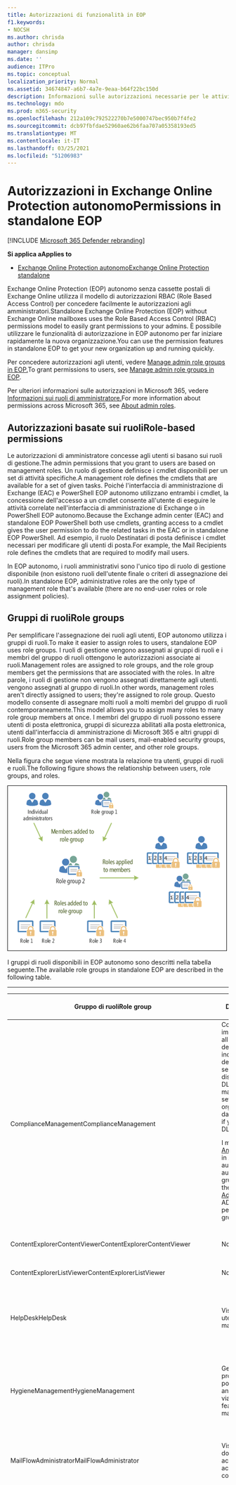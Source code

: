 ```yaml
---
title: Autorizzazioni di funzionalità in EOP
f1.keywords:
- NOCSH
ms.author: chrisda
author: chrisda
manager: dansimp
ms.date: ''
audience: ITPro
ms.topic: conceptual
localization_priority: Normal
ms.assetid: 34674847-a6b7-4a7e-9eaa-b64f22bc150d
description: Informazioni sulle autorizzazioni necessarie per le attività in Exchange Online Protection autonomo
ms.technology: mdo
ms.prod: m365-security
ms.openlocfilehash: 212a109c792522270b7e5000747bec950b7f4fe2
ms.sourcegitcommit: dcb97fbfdae52960ae62b6faa707a05358193ed5
ms.translationtype: MT
ms.contentlocale: it-IT
ms.lasthandoff: 03/25/2021
ms.locfileid: "51206983"
---
```

# <a name="permissions-in-standalone-eop"></a><span data-ttu-id="3f18e-103">Autorizzazioni in Exchange Online Protection autonomo</span><span class="sxs-lookup"><span data-stu-id="3f18e-103">Permissions in standalone EOP</span></span>

[!INCLUDE [Microsoft 365 Defender rebranding](../includes/microsoft-defender-for-office.md)]

<span data-ttu-id="3f18e-104">**Si applica a**</span><span class="sxs-lookup"><span data-stu-id="3f18e-104">**Applies to**</span></span>
-  [<span data-ttu-id="3f18e-105">Exchange Online Protection autonomo</span><span class="sxs-lookup"><span data-stu-id="3f18e-105">Exchange Online Protection standalone</span></span>](exchange-online-protection-overview.md)

<span data-ttu-id="3f18e-106">Exchange Online Protection (EOP) autonomo senza cassette postali di Exchange Online utilizza il modello di autorizzazioni RBAC (Role Based Access Control) per concedere facilmente le autorizzazioni agli amministratori.</span><span class="sxs-lookup"><span data-stu-id="3f18e-106">Standalone Exchange Online Protection (EOP) without Exchange Online mailboxes uses the Role Based Access Control (RBAC) permissions model to easily grant permissions to your admins.</span></span> <span data-ttu-id="3f18e-107">È possibile utilizzare le funzionalità di autorizzazione in EOP autonomo per far iniziare rapidamente la nuova organizzazione.</span><span class="sxs-lookup"><span data-stu-id="3f18e-107">You can use the permission features in standalone EOP to get your new organization up and running quickly.</span></span>

<span data-ttu-id="3f18e-108">Per concedere autorizzazioni agli utenti, vedere [Manage admin role groups in EOP.](manage-admin-role-group-permissions-in-eop.md)</span><span class="sxs-lookup"><span data-stu-id="3f18e-108">To grant permissions to users, see [Manage admin role groups in EOP](manage-admin-role-group-permissions-in-eop.md).</span></span>

<span data-ttu-id="3f18e-109">Per ulteriori informazioni sulle autorizzazioni in Microsoft 365, vedere [Informazioni sui ruoli di amministratore.](../../admin/add-users/about-admin-roles.md)</span><span class="sxs-lookup"><span data-stu-id="3f18e-109">For more information about permissions across Microsoft 365, see [About admin roles](../../admin/add-users/about-admin-roles.md).</span></span>

## <a name="role-based-permissions"></a><span data-ttu-id="3f18e-110">Autorizzazioni basate sui ruoli</span><span class="sxs-lookup"><span data-stu-id="3f18e-110">Role-based permissions</span></span>

<span data-ttu-id="3f18e-111">Le autorizzazioni di amministratore concesse agli utenti si basano sui ruoli di gestione.</span><span class="sxs-lookup"><span data-stu-id="3f18e-111">The admin permissions that you grant to users are based on management roles.</span></span> <span data-ttu-id="3f18e-112">Un ruolo di gestione definisce i cmdlet disponibili per un set di attività specifiche.</span><span class="sxs-lookup"><span data-stu-id="3f18e-112">A management role defines the cmdlets that are available for a set of given tasks.</span></span> <span data-ttu-id="3f18e-113">Poiché l'interfaccia di amministrazione di Exchange (EAC) e PowerShell EOP autonomo utilizzano entrambi i cmdlet, la concessione dell'accesso a un cmdlet consente all'utente di eseguire le attività correlate nell'interfaccia di amministrazione di Exchange o in PowerShell EOP autonomo.</span><span class="sxs-lookup"><span data-stu-id="3f18e-113">Because the Exchange admin center (EAC) and standalone EOP PowerShell both use cmdlets, granting access to a cmdlet gives the user permission to do the related tasks in the EAC or in standalone EOP PowerShell.</span></span> <span data-ttu-id="3f18e-114">Ad esempio, il ruolo Destinatari di posta definisce i cmdlet necessari per modificare gli utenti di posta.</span><span class="sxs-lookup"><span data-stu-id="3f18e-114">For example, the Mail Recipients role defines the cmdlets that are required to modify mail users.</span></span>

<span data-ttu-id="3f18e-115">In EOP autonomo, i ruoli amministrativi sono l'unico tipo di ruolo di gestione disponibile (non esistono ruoli dell'utente finale o criteri di assegnazione dei ruoli).</span><span class="sxs-lookup"><span data-stu-id="3f18e-115">In standalone EOP, administrative roles are the only type of management role that's available (there are no end-user roles or role assignment policies).</span></span>

## <a name="role-groups"></a><span data-ttu-id="3f18e-116">Gruppi di ruoli</span><span class="sxs-lookup"><span data-stu-id="3f18e-116">Role groups</span></span>

<span data-ttu-id="3f18e-117">Per semplificare l'assegnazione dei ruoli agli utenti, EOP autonomo utilizza i gruppi di ruoli.</span><span class="sxs-lookup"><span data-stu-id="3f18e-117">To make it easier to assign roles to users, standalone EOP uses role groups.</span></span> <span data-ttu-id="3f18e-118">I ruoli di gestione vengono assegnati ai gruppi di ruoli e i membri del gruppo di ruoli ottengono le autorizzazioni associate ai ruoli.</span><span class="sxs-lookup"><span data-stu-id="3f18e-118">Management roles are assigned to role groups, and the role group members get the permissions that are associated with the roles.</span></span> <span data-ttu-id="3f18e-119">In altre parole, i ruoli di gestione non vengono assegnati direttamente agli utenti. vengono assegnati al gruppo di ruoli.</span><span class="sxs-lookup"><span data-stu-id="3f18e-119">In other words, management roles aren't directly assigned to users; they're assigned to role group.</span></span> <span data-ttu-id="3f18e-120">Questo modello consente di assegnare molti ruoli a molti membri del gruppo di ruoli contemporaneamente.</span><span class="sxs-lookup"><span data-stu-id="3f18e-120">This model allows you to assign many roles to many role group members at once.</span></span> <span data-ttu-id="3f18e-121">I membri del gruppo di ruoli possono essere utenti di posta elettronica, gruppi di sicurezza abilitati alla posta elettronica, utenti dall'interfaccia di amministrazione di Microsoft 365 e altri gruppi di ruoli.</span><span class="sxs-lookup"><span data-stu-id="3f18e-121">Role group members can be mail users, mail-enabled security groups, users from the Microsoft 365 admin center, and other role groups.</span></span>

<span data-ttu-id="3f18e-122">Nella figura che segue viene mostrata la relazione tra utenti, gruppi di ruoli e ruoli.</span><span class="sxs-lookup"><span data-stu-id="3f18e-122">The following figure shows the relationship between users, role groups, and roles.</span></span>

![Ruolo, gruppo di ruoli e relazione dei membri](../../media/ITPro_Security_RBAC_EXO_SimplifiedRoleGroupRelationship.png)

<span data-ttu-id="3f18e-124">I gruppi di ruoli disponibili in EOP autonomo sono descritti nella tabella seguente.</span><span class="sxs-lookup"><span data-stu-id="3f18e-124">The available role groups in standalone EOP are described in the following table.</span></span>

****

|<span data-ttu-id="3f18e-125">Gruppo di ruoli</span><span class="sxs-lookup"><span data-stu-id="3f18e-125">Role group</span></span>|<span data-ttu-id="3f18e-126">Descrizione</span><span class="sxs-lookup"><span data-stu-id="3f18e-126">Description</span></span>|<span data-ttu-id="3f18e-127">Ruoli predefiniti assegnati</span><span class="sxs-lookup"><span data-stu-id="3f18e-127">Default roles assigned</span></span>|
|---|---|---|
|<span data-ttu-id="3f18e-128">ComplianceManagement</span><span class="sxs-lookup"><span data-stu-id="3f18e-128">ComplianceManagement</span></span>|<span data-ttu-id="3f18e-129">Configurare e gestire le impostazioni di conformità all'interno dell'organizzazione, inclusa la prevenzione della perdita dei dati (DLP) se la sottoscrizione dispone di funzionalità DLP.</span><span class="sxs-lookup"><span data-stu-id="3f18e-129">Configure and manage compliance settings within the organization, including data loss prevention (DLP) if your subscription has DLP capabilities.</span></span> <p> <span data-ttu-id="3f18e-130">I membri del [ruolo Amministratore conformità](/azure/active-directory/users-groups-roles/directory-assign-admin-roles#compliance-administrator) in Azure AD ottengono automaticamente le autorizzazioni di questo gruppo di ruoli.</span><span class="sxs-lookup"><span data-stu-id="3f18e-130">Members of the [Compliance Administrator](/azure/active-directory/users-groups-roles/directory-assign-admin-roles#compliance-administrator) role in Azure AD automatically get the permissions of this role group.</span></span>|<span data-ttu-id="3f18e-131">Registri di controllo</span><span class="sxs-lookup"><span data-stu-id="3f18e-131">Audit Logs</span></span> <p> <span data-ttu-id="3f18e-132">Amministrazione conformità</span><span class="sxs-lookup"><span data-stu-id="3f18e-132">Compliance Administration</span></span> <p> <span data-ttu-id="3f18e-133">Information Rights Management</span><span class="sxs-lookup"><span data-stu-id="3f18e-133">Information Rights Management</span></span> <p> <span data-ttu-id="3f18e-134">Gestione della conservazione</span><span class="sxs-lookup"><span data-stu-id="3f18e-134">Retention Management</span></span> <p> <span data-ttu-id="3f18e-135">View-Only di controllo</span><span class="sxs-lookup"><span data-stu-id="3f18e-135">View-Only Audit Logs</span></span> <p> <span data-ttu-id="3f18e-136">Configurazione solo visualizzazione</span><span class="sxs-lookup"><span data-stu-id="3f18e-136">View-Only Configuration</span></span> <p> <span data-ttu-id="3f18e-137">Destinatari solo visualizzazione</span><span class="sxs-lookup"><span data-stu-id="3f18e-137">View-Only Recipients</span></span>|
|<span data-ttu-id="3f18e-138">ContentExplorerContentViewer</span><span class="sxs-lookup"><span data-stu-id="3f18e-138">ContentExplorerContentViewer</span></span>|<span data-ttu-id="3f18e-139">Non utilizzata.</span><span class="sxs-lookup"><span data-stu-id="3f18e-139">Not used.</span></span>|<span data-ttu-id="3f18e-140">Visualizzatore contenuto classificazione dati</span><span class="sxs-lookup"><span data-stu-id="3f18e-140">Data Classification Content Viewer</span></span>|
|<span data-ttu-id="3f18e-141">ContentExplorerListViewer</span><span class="sxs-lookup"><span data-stu-id="3f18e-141">ContentExplorerListViewer</span></span>|<span data-ttu-id="3f18e-142">Non utilizzata.</span><span class="sxs-lookup"><span data-stu-id="3f18e-142">Not used.</span></span>|<span data-ttu-id="3f18e-143">Visualizzatore elenco classificazione dati</span><span class="sxs-lookup"><span data-stu-id="3f18e-143">Data Classification List Viewer</span></span>|
|<span data-ttu-id="3f18e-144">HelpDesk</span><span class="sxs-lookup"><span data-stu-id="3f18e-144">HelpDesk</span></span>|<span data-ttu-id="3f18e-145">Visualizzare e gestire gli utenti di posta.</span><span class="sxs-lookup"><span data-stu-id="3f18e-145">View and manage mail users.</span></span>|<span data-ttu-id="3f18e-146">Reimposta password</span><span class="sxs-lookup"><span data-stu-id="3f18e-146">Reset Password</span></span> <p> <span data-ttu-id="3f18e-147">Opzioni utente</span><span class="sxs-lookup"><span data-stu-id="3f18e-147">User Options</span></span> <p> <span data-ttu-id="3f18e-148">Destinatari solo visualizzazione</span><span class="sxs-lookup"><span data-stu-id="3f18e-148">View-Only Recipients</span></span>|
|<span data-ttu-id="3f18e-149">HygieneManagement</span><span class="sxs-lookup"><span data-stu-id="3f18e-149">HygieneManagement</span></span>|<span data-ttu-id="3f18e-150">Gestire le funzionalità di protezione (protezione da posta indesiderata, antimalware e così via).</span><span class="sxs-lookup"><span data-stu-id="3f18e-150">Manage protection features (anti-spam, anti-malware, etc.).</span></span>|<span data-ttu-id="3f18e-151">Igiene del trasporto</span><span class="sxs-lookup"><span data-stu-id="3f18e-151">Transport Hygiene</span></span> <p> <span data-ttu-id="3f18e-152">Configurazione solo visualizzazione</span><span class="sxs-lookup"><span data-stu-id="3f18e-152">View-Only Configuration</span></span> <p> <span data-ttu-id="3f18e-153">Destinatari solo visualizzazione</span><span class="sxs-lookup"><span data-stu-id="3f18e-153">View-Only Recipients</span></span>|
|<span data-ttu-id="3f18e-154">MailFlowAdministrator</span><span class="sxs-lookup"><span data-stu-id="3f18e-154">MailFlowAdministrator</span></span>|<span data-ttu-id="3f18e-155">Visualizzare e gestire i domini e i connettori accettati</span><span class="sxs-lookup"><span data-stu-id="3f18e-155">View and manage accepted domains and connectors</span></span>|<span data-ttu-id="3f18e-156">Domini remoti e accettati</span><span class="sxs-lookup"><span data-stu-id="3f18e-156">Remote and Accepted Domains</span></span> <p> <span data-ttu-id="3f18e-157">Destinatari solo visualizzazione</span><span class="sxs-lookup"><span data-stu-id="3f18e-157">View-Only Recipients</span></span>|
|<span data-ttu-id="3f18e-158">OrganizationManagement</span><span class="sxs-lookup"><span data-stu-id="3f18e-158">OrganizationManagement</span></span>|<span data-ttu-id="3f18e-159">Accesso dell'amministratore all'intera organizzazione e possibilità di eseguire quasi tutte le attività.</span><span class="sxs-lookup"><span data-stu-id="3f18e-159">Admin access to the entire organization and the ability to perform almost any task.</span></span> <p> <span data-ttu-id="3f18e-160">I membri del [ruolo Amministratore globale](/azure/active-directory/users-groups-roles/directory-assign-admin-roles#global-administrator--company-administrator) in Azure AD ottengono automaticamente le autorizzazioni di questo gruppo di ruoli.</span><span class="sxs-lookup"><span data-stu-id="3f18e-160">Members of the [Global Administrator](/azure/active-directory/users-groups-roles/directory-assign-admin-roles#global-administrator--company-administrator) role in Azure AD automatically get the permissions of this role group.</span></span> <p> <span data-ttu-id="3f18e-161">**Importante:** poiché il gruppo di ruoli OrganizationManagement è un ruolo potente, solo gli utenti che eseguono attività amministrative a livello di organizzazione devono essere membri di questo gruppo di ruoli.</span><span class="sxs-lookup"><span data-stu-id="3f18e-161">**Important**: Because the OrganizationManagement role group is a powerful role, only users that perform organizational-level administrative tasks should be members of this role group.</span></span>|<span data-ttu-id="3f18e-162">AntiMalware</span><span class="sxs-lookup"><span data-stu-id="3f18e-162">AntiMalware</span></span> <p> <span data-ttu-id="3f18e-163">AntiSpam</span><span class="sxs-lookup"><span data-stu-id="3f18e-163">AntiSpam</span></span> <p> <span data-ttu-id="3f18e-164">Registri di controllo</span><span class="sxs-lookup"><span data-stu-id="3f18e-164">Audit Logs</span></span> <p> <span data-ttu-id="3f18e-165">Amministratore conformità</span><span class="sxs-lookup"><span data-stu-id="3f18e-165">Compliance Administrator</span></span> <p> <span data-ttu-id="3f18e-166">Gruppi di distribuzione</span><span class="sxs-lookup"><span data-stu-id="3f18e-166">Distribution Groups</span></span> <p> <span data-ttu-id="3f18e-167">Information Rights Management</span><span class="sxs-lookup"><span data-stu-id="3f18e-167">Information Rights Management</span></span> <p> <span data-ttu-id="3f18e-168">Creazione destinatario di posta</span><span class="sxs-lookup"><span data-stu-id="3f18e-168">Mail Recipient Creation</span></span> <p> <span data-ttu-id="3f18e-169">Destinatari di posta</span><span class="sxs-lookup"><span data-stu-id="3f18e-169">Mail Recipients</span></span> <p> <span data-ttu-id="3f18e-170">Verifica dei messaggi</span><span class="sxs-lookup"><span data-stu-id="3f18e-170">Message Tracking</span></span> <p> <span data-ttu-id="3f18e-171">Migrazione</span><span class="sxs-lookup"><span data-stu-id="3f18e-171">Migration</span></span> <p> <span data-ttu-id="3f18e-172">Organizzazione Accesso client</span><span class="sxs-lookup"><span data-stu-id="3f18e-172">Organization Client Access</span></span> <p> <span data-ttu-id="3f18e-173">Configurazione organizzazione</span><span class="sxs-lookup"><span data-stu-id="3f18e-173">Organization Configuration</span></span> <p> <span data-ttu-id="3f18e-174">Impostazioni di trasporto organizzazione</span><span class="sxs-lookup"><span data-stu-id="3f18e-174">Organization Transport Settings</span></span> <p> <span data-ttu-id="3f18e-175">Quarantena</span><span class="sxs-lookup"><span data-stu-id="3f18e-175">Quarantine</span></span> <p> <span data-ttu-id="3f18e-176">Criteri del destinatario</span><span class="sxs-lookup"><span data-stu-id="3f18e-176">Recipient Policies</span></span> <p> <span data-ttu-id="3f18e-177">Domini remoti e accettati</span><span class="sxs-lookup"><span data-stu-id="3f18e-177">Remote and Accepted Domains</span></span> <p> <span data-ttu-id="3f18e-178">Reimposta password</span><span class="sxs-lookup"><span data-stu-id="3f18e-178">Reset Password</span></span> <p> <span data-ttu-id="3f18e-179">Gestione della conservazione</span><span class="sxs-lookup"><span data-stu-id="3f18e-179">Retention Management</span></span> <p> <span data-ttu-id="3f18e-180">Gestione ruoli</span><span class="sxs-lookup"><span data-stu-id="3f18e-180">Role Management</span></span> <p> <span data-ttu-id="3f18e-181">Amministratore della sicurezza</span><span class="sxs-lookup"><span data-stu-id="3f18e-181">Security Administrator</span></span> <p> <span data-ttu-id="3f18e-182">Creazione e appartenenza a gruppi di sicurezza</span><span class="sxs-lookup"><span data-stu-id="3f18e-182">Security Group Creation and Membership</span></span> <p> <span data-ttu-id="3f18e-183">Ruolo con autorizzazioni di lettura per la sicurezza</span><span class="sxs-lookup"><span data-stu-id="3f18e-183">Security Reader</span></span> <p> <span data-ttu-id="3f18e-184">Amministratore etichette di riservatezza</span><span class="sxs-lookup"><span data-stu-id="3f18e-184">Sensitivity Label Administrator</span></span> <p> <span data-ttu-id="3f18e-185">Supervisione</span><span class="sxs-lookup"><span data-stu-id="3f18e-185">Supervision</span></span> <p> <span data-ttu-id="3f18e-186">Igiene del trasporto</span><span class="sxs-lookup"><span data-stu-id="3f18e-186">Transport Hygiene</span></span> <p> <span data-ttu-id="3f18e-187">Regole di trasporto</span><span class="sxs-lookup"><span data-stu-id="3f18e-187">Transport Rules</span></span> <p> <span data-ttu-id="3f18e-188">Opzioni utente</span><span class="sxs-lookup"><span data-stu-id="3f18e-188">User Options</span></span> <p> <span data-ttu-id="3f18e-189">View-Only AntiMalware</span><span class="sxs-lookup"><span data-stu-id="3f18e-189">View-Only AntiMalware</span></span> <p> <span data-ttu-id="3f18e-190">View-Only AntiSpam</span><span class="sxs-lookup"><span data-stu-id="3f18e-190">View-Only AntiSpam</span></span> <p> <span data-ttu-id="3f18e-191">View-Only di controllo</span><span class="sxs-lookup"><span data-stu-id="3f18e-191">View-Only Audit Logs</span></span> <p> <span data-ttu-id="3f18e-192">Configurazione solo visualizzazione</span><span class="sxs-lookup"><span data-stu-id="3f18e-192">View-Only Configuration</span></span> <p> <span data-ttu-id="3f18e-193">View-Only quarantena</span><span class="sxs-lookup"><span data-stu-id="3f18e-193">View-Only Quarantine</span></span> <p> <span data-ttu-id="3f18e-194">Destinatari solo visualizzazione</span><span class="sxs-lookup"><span data-stu-id="3f18e-194">View-Only Recipients</span></span> <p> <span data-ttu-id="3f18e-195">View-Only Threat Intelligence</span><span class="sxs-lookup"><span data-stu-id="3f18e-195">View-Only Threat Intelligence</span></span>|
|<span data-ttu-id="3f18e-196">QuarantineAdministrator</span><span class="sxs-lookup"><span data-stu-id="3f18e-196">QuarantineAdministrator</span></span>|<span data-ttu-id="3f18e-197">Gestire i messaggi in quarantena per tutti i destinatari.</span><span class="sxs-lookup"><span data-stu-id="3f18e-197">Manage quarantined messages for all recipients.</span></span>|<span data-ttu-id="3f18e-198">Quarantena</span><span class="sxs-lookup"><span data-stu-id="3f18e-198">Quarantine</span></span>|
|<span data-ttu-id="3f18e-199">RecipientManagement</span><span class="sxs-lookup"><span data-stu-id="3f18e-199">RecipientManagement</span></span>|<span data-ttu-id="3f18e-200">Creare, gestire e rimuovere oggetti destinatario nell'organizzazione.</span><span class="sxs-lookup"><span data-stu-id="3f18e-200">Create, manage, and remove recipient objects in the organization.</span></span>|<span data-ttu-id="3f18e-201">Gruppi di distribuzione</span><span class="sxs-lookup"><span data-stu-id="3f18e-201">Distribution Groups</span></span> <p> <span data-ttu-id="3f18e-202">Creazione destinatario di posta</span><span class="sxs-lookup"><span data-stu-id="3f18e-202">Mail Recipient Creation</span></span> <p> <span data-ttu-id="3f18e-203">Destinatari di posta</span><span class="sxs-lookup"><span data-stu-id="3f18e-203">Mail Recipients</span></span> <p> <span data-ttu-id="3f18e-204">Verifica dei messaggi</span><span class="sxs-lookup"><span data-stu-id="3f18e-204">Message Tracking</span></span> <p> <span data-ttu-id="3f18e-205">Migrazione</span><span class="sxs-lookup"><span data-stu-id="3f18e-205">Migration</span></span> <p> <span data-ttu-id="3f18e-206">Criteri del destinatario</span><span class="sxs-lookup"><span data-stu-id="3f18e-206">Recipient Policies</span></span> <p> <span data-ttu-id="3f18e-207">Reimposta password</span><span class="sxs-lookup"><span data-stu-id="3f18e-207">Reset Password</span></span>|
|<span data-ttu-id="3f18e-208">RecordsManagement</span><span class="sxs-lookup"><span data-stu-id="3f18e-208">RecordsManagement</span></span>|<span data-ttu-id="3f18e-209">Configurare le funzionalità di conformità, ad esempio tag dei criteri di conservazione, classificazioni dei messaggi e regole del flusso di posta (note anche come regole di trasporto).</span><span class="sxs-lookup"><span data-stu-id="3f18e-209">Configure compliance features, such as retention policy tags, message classifications, and mail flow rules (also known as transport rules).</span></span>|<span data-ttu-id="3f18e-210">Verifica dei messaggi</span><span class="sxs-lookup"><span data-stu-id="3f18e-210">Message Tracking</span></span> <p> <span data-ttu-id="3f18e-211">Gestione della conservazione</span><span class="sxs-lookup"><span data-stu-id="3f18e-211">Retention Management</span></span> <p> <span data-ttu-id="3f18e-212">Regole di trasporto</span><span class="sxs-lookup"><span data-stu-id="3f18e-212">Transport Rules</span></span>|
|<span data-ttu-id="3f18e-213">SecurityAdministrator</span><span class="sxs-lookup"><span data-stu-id="3f18e-213">SecurityAdministrator</span></span>|<span data-ttu-id="3f18e-214">Configurare tutti gli aspetti della protezione nell'organizzazione (protezione da posta indesiderata, antimalware, anti-spoofing, quarantena e così via).</span><span class="sxs-lookup"><span data-stu-id="3f18e-214">Configure all aspects of protection in the organization (anti-spam, anti-malware, anti-spoofing, quarantine, etc.).</span></span> <p> <span data-ttu-id="3f18e-215">I membri del [ruolo Amministratore sicurezza](/azure/active-directory/users-groups-roles/directory-assign-admin-roles#security-administrator) in Azure AD ottengono automaticamente le autorizzazioni di questo gruppo di ruoli.</span><span class="sxs-lookup"><span data-stu-id="3f18e-215">Members of the [Security Administrator](/azure/active-directory/users-groups-roles/directory-assign-admin-roles#security-administrator) role in Azure AD automatically get the permissions of this role group.</span></span>|<span data-ttu-id="3f18e-216">AntiMalware</span><span class="sxs-lookup"><span data-stu-id="3f18e-216">AntiMalware</span></span> <p> <span data-ttu-id="3f18e-217">AntiSpam</span><span class="sxs-lookup"><span data-stu-id="3f18e-217">AntiSpam</span></span> <p> <span data-ttu-id="3f18e-218">Registri di controllo</span><span class="sxs-lookup"><span data-stu-id="3f18e-218">Audit Logs</span></span> <p> <span data-ttu-id="3f18e-219">Quarantena</span><span class="sxs-lookup"><span data-stu-id="3f18e-219">Quarantine</span></span> <p> <span data-ttu-id="3f18e-220">Amministratore della sicurezza</span><span class="sxs-lookup"><span data-stu-id="3f18e-220">Security Administrator</span></span> <p> <span data-ttu-id="3f18e-221">Amministratore etichette di riservatezza</span><span class="sxs-lookup"><span data-stu-id="3f18e-221">Sensitivity Label Administrator</span></span> <p> <span data-ttu-id="3f18e-222">View-Only AntiMalware</span><span class="sxs-lookup"><span data-stu-id="3f18e-222">View-Only AntiMalware</span></span> <p> <span data-ttu-id="3f18e-223">View-Only AntiSpam</span><span class="sxs-lookup"><span data-stu-id="3f18e-223">View-Only AntiSpam</span></span> <p> <span data-ttu-id="3f18e-224">View-Only di controllo</span><span class="sxs-lookup"><span data-stu-id="3f18e-224">View-Only Audit Logs</span></span> <p> <span data-ttu-id="3f18e-225">View-Only quarantena</span><span class="sxs-lookup"><span data-stu-id="3f18e-225">View-Only Quarantine</span></span> <p> <span data-ttu-id="3f18e-226">View-Only Threat Intelligence</span><span class="sxs-lookup"><span data-stu-id="3f18e-226">View-Only Threat Intelligence</span></span>|
|<span data-ttu-id="3f18e-227">SecurityReader</span><span class="sxs-lookup"><span data-stu-id="3f18e-227">SecurityReader</span></span>|<span data-ttu-id="3f18e-228">Accesso di sola visualizzazione a tutti gli aspetti della protezione nell'organizzazione (protezione da posta indesiderata, antimalware, anti-spoofing, quarantena e così via).</span><span class="sxs-lookup"><span data-stu-id="3f18e-228">View-only access to all aspects of protection in the organization (anti-spam, anti-malware, anti-spoofing, quarantine, etc.).</span></span> <p> <span data-ttu-id="3f18e-229">I membri del [ruolo Security Reader](/azure/active-directory/users-groups-roles/directory-assign-admin-roles#security-reader) in Azure AD ottengono automaticamente le autorizzazioni di questo gruppo di ruoli.</span><span class="sxs-lookup"><span data-stu-id="3f18e-229">Members of the [Security Reader](/azure/active-directory/users-groups-roles/directory-assign-admin-roles#security-reader) role in Azure AD automatically get the permissions of this role group.</span></span>|<span data-ttu-id="3f18e-230">Ruolo con autorizzazioni di lettura per la sicurezza</span><span class="sxs-lookup"><span data-stu-id="3f18e-230">Security Reader</span></span> <p> <span data-ttu-id="3f18e-231">View-Only AntiMalware</span><span class="sxs-lookup"><span data-stu-id="3f18e-231">View-Only AntiMalware</span></span> <p> <span data-ttu-id="3f18e-232">View-Only AntiSpam</span><span class="sxs-lookup"><span data-stu-id="3f18e-232">View-Only AntiSpam</span></span> <p> <span data-ttu-id="3f18e-233">View-Only quarantena</span><span class="sxs-lookup"><span data-stu-id="3f18e-233">View-Only Quarantine</span></span> <p> <span data-ttu-id="3f18e-234">View-Only Threat Intelligence</span><span class="sxs-lookup"><span data-stu-id="3f18e-234">View-Only Threat Intelligence</span></span>|
|<span data-ttu-id="3f18e-235">TenantAdmins</span><span class="sxs-lookup"><span data-stu-id="3f18e-235">TenantAdmins</span></span>|<span data-ttu-id="3f18e-236">L'appartenenza a questo gruppo di ruoli viene sincronizzata tra i servizi e gestita centralmente.</span><span class="sxs-lookup"><span data-stu-id="3f18e-236">Membership in this role group is synchronized across services and managed centrally.</span></span> <span data-ttu-id="3f18e-237">Per impostazione predefinita, a questo gruppo di ruoli non viene assegnato alcun ruolo.</span><span class="sxs-lookup"><span data-stu-id="3f18e-237">By default, this role group is not assigned any roles.</span></span> <span data-ttu-id="3f18e-238">Tuttavia, sarà un membro del gruppo di ruoli Gestione organizzazione e erediterà tali autorizzazioni.</span><span class="sxs-lookup"><span data-stu-id="3f18e-238">However, it will be a member of the Organization Management role group and will inherit those permissions.</span></span>|<span data-ttu-id="3f18e-239">nessuno</span><span class="sxs-lookup"><span data-stu-id="3f18e-239">none</span></span>|
|<span data-ttu-id="3f18e-240">ViewOnlyOrganizationManagement</span><span class="sxs-lookup"><span data-stu-id="3f18e-240">ViewOnlyOrganizationManagement</span></span>|<span data-ttu-id="3f18e-241">Visualizzare gli oggetti destinatario, protezione e configurazione e le relative proprietà nell'organizzazione.</span><span class="sxs-lookup"><span data-stu-id="3f18e-241">View recipient, protection, and configuration objects and their properties in the organization.</span></span>|<span data-ttu-id="3f18e-242">Amministratore conformità</span><span class="sxs-lookup"><span data-stu-id="3f18e-242">Compliance Administrator</span></span> <p> <span data-ttu-id="3f18e-243">Amministratore della sicurezza</span><span class="sxs-lookup"><span data-stu-id="3f18e-243">Security Administrator</span></span> <p> <span data-ttu-id="3f18e-244">Ruolo con autorizzazioni di lettura per la sicurezza</span><span class="sxs-lookup"><span data-stu-id="3f18e-244">Security Reader</span></span> <p> <span data-ttu-id="3f18e-245">Amministratore etichette di riservatezza</span><span class="sxs-lookup"><span data-stu-id="3f18e-245">Sensitivity Label Administrator</span></span> <p> <span data-ttu-id="3f18e-246">Configurazione solo visualizzazione</span><span class="sxs-lookup"><span data-stu-id="3f18e-246">View-Only Configuration</span></span> <p> <span data-ttu-id="3f18e-247">Destinatari solo visualizzazione</span><span class="sxs-lookup"><span data-stu-id="3f18e-247">View-Only Recipients</span></span>|
|

<span data-ttu-id="3f18e-248">Se si lavora in un'organizzazione di piccole dimensioni con pochi amministratori, potrebbe essere necessario aggiungere tali utenti solo al gruppo di ruoli Gestione organizzazione e potrebbe non essere mai necessario utilizzare gli altri gruppi di ruoli.</span><span class="sxs-lookup"><span data-stu-id="3f18e-248">If you work in a small organization that has only a few admins, you might need to add those users to the Organization Management role group only, and you may never need to use the other role groups.</span></span> <span data-ttu-id="3f18e-249">Se si lavora in un'organizzazione di grandi dimensioni, potrebbero essere presenti amministratori che eseguono attività specifiche, ad esempio la configurazione dei destinatari.</span><span class="sxs-lookup"><span data-stu-id="3f18e-249">If you work in a larger organization, you might have admins who perform specific tasks, such as recipient configuration.</span></span> <span data-ttu-id="3f18e-250">In questi casi, è possibile aggiungere un amministratore al gruppo di ruoli Gestione destinatari e un altro amministratore al gruppo di ruoli Gestione organizzazione.</span><span class="sxs-lookup"><span data-stu-id="3f18e-250">In those cases, you might add one admin to the Recipient Management role group, and another admin to the Organization Management role group.</span></span> <span data-ttu-id="3f18e-251">Questi amministratori possono quindi gestire le aree specifiche, ma non diranno le autorizzazioni per gestire le aree di cui non sono responsabili.</span><span class="sxs-lookup"><span data-stu-id="3f18e-251">Those admins can then manage their specific areas, but they won't have permissions to manage areas they're not responsible for.</span></span>

<span data-ttu-id="3f18e-252">Se i gruppi di ruoli incorporati in Exchange Online non corrispondono alla mansione degli amministratori, è possibile creare gruppi di ruoli e aggiungervi i ruoli desiderati.</span><span class="sxs-lookup"><span data-stu-id="3f18e-252">If the built-in role groups in Exchange Online don't match the job function of your administrators, you can create role groups and add roles to them.</span></span> <span data-ttu-id="3f18e-253">Per ulteriori informazioni, vedere [Manage role groups in standalone EOP.](manage-admin-role-group-permissions-in-eop.md)</span><span class="sxs-lookup"><span data-stu-id="3f18e-253">For more information, see [Manage role groups in standalone EOP](manage-admin-role-group-permissions-in-eop.md).</span></span>

## <a name="roles"></a><span data-ttu-id="3f18e-254">Ruoli</span><span class="sxs-lookup"><span data-stu-id="3f18e-254">Roles</span></span>

<span data-ttu-id="3f18e-255">I ruoli predefiniti disponibili in EOP autonomo sono descritti nella tabella seguente.</span><span class="sxs-lookup"><span data-stu-id="3f18e-255">The built-in roles that are available in standalone EOP are described in the following table.</span></span>

****

|<span data-ttu-id="3f18e-256">Ruolo\*\*</span><span class="sxs-lookup"><span data-stu-id="3f18e-256">Role\*\*</span></span>|<span data-ttu-id="3f18e-257">Descrizione</span><span class="sxs-lookup"><span data-stu-id="3f18e-257">Description</span></span>|<span data-ttu-id="3f18e-258">Assegnazioni predefinite del gruppo di ruoli</span><span class="sxs-lookup"><span data-stu-id="3f18e-258">Default role group assignments</span></span>|
|---|---|---|
|<span data-ttu-id="3f18e-259">AntiMalware</span><span class="sxs-lookup"><span data-stu-id="3f18e-259">AntiMalware</span></span>|<span data-ttu-id="3f18e-260">Visualizzare e modificare la configurazione e i report per le funzionalità antimalware.</span><span class="sxs-lookup"><span data-stu-id="3f18e-260">View and modify the configuration and reports for anti-malware features.</span></span>|<span data-ttu-id="3f18e-261">OrganizationManagement</span><span class="sxs-lookup"><span data-stu-id="3f18e-261">OrganizationManagement</span></span> <p> <span data-ttu-id="3f18e-262">SecurityAdministrator</span><span class="sxs-lookup"><span data-stu-id="3f18e-262">SecurityAdministrator</span></span>|
|<span data-ttu-id="3f18e-263">AntiSpam</span><span class="sxs-lookup"><span data-stu-id="3f18e-263">AntiSpam</span></span>|<span data-ttu-id="3f18e-264">Visualizzare e modificare la configurazione e i report per le funzionalità di protezione da posta indesiderata.</span><span class="sxs-lookup"><span data-stu-id="3f18e-264">View and modify the configuration and reports for anti-spam features.</span></span>|<span data-ttu-id="3f18e-265">OrganizationManagement</span><span class="sxs-lookup"><span data-stu-id="3f18e-265">OrganizationManagement</span></span> <p> <span data-ttu-id="3f18e-266">SecurityAdministrator</span><span class="sxs-lookup"><span data-stu-id="3f18e-266">SecurityAdministrator</span></span>|
|<span data-ttu-id="3f18e-267">Registri di controllo</span><span class="sxs-lookup"><span data-stu-id="3f18e-267">Audit Logs</span></span>|<span data-ttu-id="3f18e-268">Cercare nel log di controllo dell'amministratore e visualizzare i risultati.</span><span class="sxs-lookup"><span data-stu-id="3f18e-268">Search the administrator audit log and view the results.</span></span>|<span data-ttu-id="3f18e-269">ComplianceManagement</span><span class="sxs-lookup"><span data-stu-id="3f18e-269">ComplianceManagement</span></span> <p> <span data-ttu-id="3f18e-270">OrganizationManagement</span><span class="sxs-lookup"><span data-stu-id="3f18e-270">OrganizationManagement</span></span> <p> <span data-ttu-id="3f18e-271">SecurityAdministrator</span><span class="sxs-lookup"><span data-stu-id="3f18e-271">SecurityAdministrator</span></span>|
|<span data-ttu-id="3f18e-272">Amministratore conformità<sup>\*</sup></span><span class="sxs-lookup"><span data-stu-id="3f18e-272">Compliance Administrator<sup>\*</sup></span></span>||<span data-ttu-id="3f18e-273">ComplianceManagement</span><span class="sxs-lookup"><span data-stu-id="3f18e-273">ComplianceManagement</span></span> <p> <span data-ttu-id="3f18e-274">OrganizationManagement</span><span class="sxs-lookup"><span data-stu-id="3f18e-274">OrganizationManagement</span></span> <p> <span data-ttu-id="3f18e-275">ViewOnlyOrganizationManagement</span><span class="sxs-lookup"><span data-stu-id="3f18e-275">ViewOnlyOrganizationManagement</span></span>|
|<span data-ttu-id="3f18e-276">Visualizzatore contenuto classificazione dati<sup>\*</sup></span><span class="sxs-lookup"><span data-stu-id="3f18e-276">Data Classification Content Viewer<sup>\*</sup></span></span>||<span data-ttu-id="3f18e-277">ContentExplorerContentViewer</span><span class="sxs-lookup"><span data-stu-id="3f18e-277">ContentExplorerContentViewer</span></span>|
|<span data-ttu-id="3f18e-278">Visualizzatore elenco classificazione dati<sup>\*</sup></span><span class="sxs-lookup"><span data-stu-id="3f18e-278">Data Classification List Viewer<sup>\*</sup></span></span>||
|<span data-ttu-id="3f18e-279">Gruppi di distribuzione</span><span class="sxs-lookup"><span data-stu-id="3f18e-279">Distribution Groups</span></span>|<span data-ttu-id="3f18e-280">Creare e gestire tutti i gruppi di distribuzione, i gruppi di sicurezza abilitati alla posta elettronica e i membri.</span><span class="sxs-lookup"><span data-stu-id="3f18e-280">Create and manage all distribution groups, mail-enabled security groups, and members.</span></span>|<span data-ttu-id="3f18e-281">OrganizationManagement</span><span class="sxs-lookup"><span data-stu-id="3f18e-281">OrganizationManagement</span></span> <p> <span data-ttu-id="3f18e-282">RecipientManagement</span><span class="sxs-lookup"><span data-stu-id="3f18e-282">RecipientManagement</span></span>|
|<span data-ttu-id="3f18e-283">Information Rights Management<sup>\*</sup></span><span class="sxs-lookup"><span data-stu-id="3f18e-283">Information Rights Management<sup>\*</sup></span></span>||<span data-ttu-id="3f18e-284">ComplianceManagement</span><span class="sxs-lookup"><span data-stu-id="3f18e-284">ComplianceManagement</span></span> <p> <span data-ttu-id="3f18e-285">OrganizationManagement</span><span class="sxs-lookup"><span data-stu-id="3f18e-285">OrganizationManagement</span></span>|
|<span data-ttu-id="3f18e-286">Creazione destinatario di posta</span><span class="sxs-lookup"><span data-stu-id="3f18e-286">Mail Recipient Creation</span></span>|<span data-ttu-id="3f18e-287">Creare e rimuovere utenti di posta.</span><span class="sxs-lookup"><span data-stu-id="3f18e-287">Create and remove mail users.</span></span>|<span data-ttu-id="3f18e-288">OrganizationManagement</span><span class="sxs-lookup"><span data-stu-id="3f18e-288">OrganizationManagement</span></span> <p> <span data-ttu-id="3f18e-289">RecipientManagement</span><span class="sxs-lookup"><span data-stu-id="3f18e-289">RecipientManagement</span></span>|
|<span data-ttu-id="3f18e-290">Mail Recipients</span><span class="sxs-lookup"><span data-stu-id="3f18e-290">Mail Recipients</span></span>|<span data-ttu-id="3f18e-291">Modificare gli utenti di posta elettronica esistenti.</span><span class="sxs-lookup"><span data-stu-id="3f18e-291">Modify existing mail users.</span></span>|<span data-ttu-id="3f18e-292">OrganizationManagement</span><span class="sxs-lookup"><span data-stu-id="3f18e-292">OrganizationManagement</span></span> <p> <span data-ttu-id="3f18e-293">RecipientManagement</span><span class="sxs-lookup"><span data-stu-id="3f18e-293">RecipientManagement</span></span>|
|<span data-ttu-id="3f18e-294">Verifica messaggi<sup>\*</sup></span><span class="sxs-lookup"><span data-stu-id="3f18e-294">Message Tracking<sup>\*</sup></span></span>||<span data-ttu-id="3f18e-295">OrganizationManagement</span><span class="sxs-lookup"><span data-stu-id="3f18e-295">OrganizationManagement</span></span> <p> <span data-ttu-id="3f18e-296">RecipientManagement</span><span class="sxs-lookup"><span data-stu-id="3f18e-296">RecipientManagement</span></span> <p> <span data-ttu-id="3f18e-297">Gestione record</span><span class="sxs-lookup"><span data-stu-id="3f18e-297">Records Management</span></span>|
|<span data-ttu-id="3f18e-298">Migrazione<sup>\*</sup></span><span class="sxs-lookup"><span data-stu-id="3f18e-298">Migration<sup>\*</sup></span></span>||<span data-ttu-id="3f18e-299">OrganizationManagement</span><span class="sxs-lookup"><span data-stu-id="3f18e-299">OrganizationManagement</span></span> <p> <span data-ttu-id="3f18e-300">RecipientManagement</span><span class="sxs-lookup"><span data-stu-id="3f18e-300">RecipientManagement</span></span>|
|<span data-ttu-id="3f18e-301">MyBaseOptions</span><span class="sxs-lookup"><span data-stu-id="3f18e-301">MyBaseOptions</span></span>|<span data-ttu-id="3f18e-302">Consente agli utenti di visualizzare i propri messaggi in quarantena.</span><span class="sxs-lookup"><span data-stu-id="3f18e-302">Allows users to view their own quarantined messages.</span></span> <p> <span data-ttu-id="3f18e-303">Questo ruolo viene assegnato automaticamente agli utenti e non è possibile assegnarlo manualmente.</span><span class="sxs-lookup"><span data-stu-id="3f18e-303">This role is automatically assigned to users, and you can't assign it manually.</span></span>|<span data-ttu-id="3f18e-304">nessuno</span><span class="sxs-lookup"><span data-stu-id="3f18e-304">none</span></span>|
|<span data-ttu-id="3f18e-305">Organizzazione Accesso client<sup>\*</sup></span><span class="sxs-lookup"><span data-stu-id="3f18e-305">Organization Client Access<sup>\*</sup></span></span>||<span data-ttu-id="3f18e-306">OrganizationManagement</span><span class="sxs-lookup"><span data-stu-id="3f18e-306">OrganizationManagement</span></span>|
|<span data-ttu-id="3f18e-307">Configurazione organizzazione</span><span class="sxs-lookup"><span data-stu-id="3f18e-307">Organization Configuration</span></span>|<span data-ttu-id="3f18e-308">Visualizzare i report.</span><span class="sxs-lookup"><span data-stu-id="3f18e-308">View reports.</span></span>|<span data-ttu-id="3f18e-309">OrganizationManagement</span><span class="sxs-lookup"><span data-stu-id="3f18e-309">OrganizationManagement</span></span>|
|<span data-ttu-id="3f18e-310">Impostazioni di trasporto organizzazione<sup>\*</sup></span><span class="sxs-lookup"><span data-stu-id="3f18e-310">Organization Transport Settings<sup>\*</sup></span></span>||<span data-ttu-id="3f18e-311">OrganizationManagement</span><span class="sxs-lookup"><span data-stu-id="3f18e-311">OrganizationManagement</span></span>|
|<span data-ttu-id="3f18e-312">Quarantena</span><span class="sxs-lookup"><span data-stu-id="3f18e-312">Quarantine</span></span>|<span data-ttu-id="3f18e-313">Gestire tutti i tipi di messaggi in quarantena per tutti i destinatari.</span><span class="sxs-lookup"><span data-stu-id="3f18e-313">Manage all types of quarantined message for all recipients.</span></span>|<span data-ttu-id="3f18e-314">OrganizationManagement</span><span class="sxs-lookup"><span data-stu-id="3f18e-314">OrganizationManagement</span></span> <p> <span data-ttu-id="3f18e-315">QuarantineAdministrator</span><span class="sxs-lookup"><span data-stu-id="3f18e-315">QuarantineAdministrator</span></span> <p> <span data-ttu-id="3f18e-316">SecurityAdministrator</span><span class="sxs-lookup"><span data-stu-id="3f18e-316">SecurityAdministrator</span></span>|
|<span data-ttu-id="3f18e-317">Criteri destinatario<sup>\*</sup></span><span class="sxs-lookup"><span data-stu-id="3f18e-317">Recipient Policies<sup>\*</sup></span></span>||<span data-ttu-id="3f18e-318">OrganizationManagement</span><span class="sxs-lookup"><span data-stu-id="3f18e-318">OrganizationManagement</span></span> <p> <span data-ttu-id="3f18e-319">RecipientManagement</span><span class="sxs-lookup"><span data-stu-id="3f18e-319">RecipientManagement</span></span>|
|<span data-ttu-id="3f18e-320">Domini remoti e accettati</span><span class="sxs-lookup"><span data-stu-id="3f18e-320">Remote and Accepted Domains</span></span>|<span data-ttu-id="3f18e-321">Gestire i domini remoti, i domini accettati e i connettori.</span><span class="sxs-lookup"><span data-stu-id="3f18e-321">Manage remote domains, accepted domains, and connectors.</span></span>|<span data-ttu-id="3f18e-322">MailFlowAdministrator</span><span class="sxs-lookup"><span data-stu-id="3f18e-322">MailFlowAdministrator</span></span> <p> <span data-ttu-id="3f18e-323">OrganizationManagement</span><span class="sxs-lookup"><span data-stu-id="3f18e-323">OrganizationManagement</span></span>|
|<span data-ttu-id="3f18e-324">Reimposta password<sup>\*</sup></span><span class="sxs-lookup"><span data-stu-id="3f18e-324">Reset Password<sup>\*</sup></span></span>||<span data-ttu-id="3f18e-325">HelpDesk</span><span class="sxs-lookup"><span data-stu-id="3f18e-325">HelpDesk</span></span> <p> <span data-ttu-id="3f18e-326">OrganizationManagement</span><span class="sxs-lookup"><span data-stu-id="3f18e-326">OrganizationManagement</span></span> <p> <span data-ttu-id="3f18e-327">RecipientManagement</span><span class="sxs-lookup"><span data-stu-id="3f18e-327">RecipientManagement</span></span>|
|<span data-ttu-id="3f18e-328">Gestione della conservazione<sup>\*</sup></span><span class="sxs-lookup"><span data-stu-id="3f18e-328">Retention Management<sup>\*</sup></span></span>||<span data-ttu-id="3f18e-329">ComplianceManagement</span><span class="sxs-lookup"><span data-stu-id="3f18e-329">ComplianceManagement</span></span> <p> <span data-ttu-id="3f18e-330">OrganizationManagement</span><span class="sxs-lookup"><span data-stu-id="3f18e-330">OrganizationManagement</span></span> <p> <span data-ttu-id="3f18e-331">RecordsManagement</span><span class="sxs-lookup"><span data-stu-id="3f18e-331">RecordsManagement</span></span>|
|<span data-ttu-id="3f18e-332">Gestione ruoli</span><span class="sxs-lookup"><span data-stu-id="3f18e-332">Role Management</span></span>|<span data-ttu-id="3f18e-333">Creare e gestire gruppi di ruoli.</span><span class="sxs-lookup"><span data-stu-id="3f18e-333">Create and manage role groups.</span></span>|<span data-ttu-id="3f18e-334">OrganizationManagement</span><span class="sxs-lookup"><span data-stu-id="3f18e-334">OrganizationManagement</span></span>|
|<span data-ttu-id="3f18e-335">Amministratore della sicurezza</span><span class="sxs-lookup"><span data-stu-id="3f18e-335">Security Administrator</span></span>|<span data-ttu-id="3f18e-336">Gestire la configurazione e i report per tutte le funzionalità di sicurezza e protezione.</span><span class="sxs-lookup"><span data-stu-id="3f18e-336">Manage the configuration and reports for all security and protection features.</span></span>|<span data-ttu-id="3f18e-337">OrganizationManagement</span><span class="sxs-lookup"><span data-stu-id="3f18e-337">OrganizationManagement</span></span> <p> <span data-ttu-id="3f18e-338">SecurityAdministrator</span><span class="sxs-lookup"><span data-stu-id="3f18e-338">SecurityAdministrator</span></span> <p> <span data-ttu-id="3f18e-339">ViewOnlyOrganizationManagement</span><span class="sxs-lookup"><span data-stu-id="3f18e-339">ViewOnlyOrganizationManagement</span></span>|
|<span data-ttu-id="3f18e-340">Creazione e appartenenza a gruppi di sicurezza</span><span class="sxs-lookup"><span data-stu-id="3f18e-340">Security Group Creation and Membership</span></span>|<span data-ttu-id="3f18e-341">Creare e gestire gruppi di sicurezza abilitati alla posta elettronica.</span><span class="sxs-lookup"><span data-stu-id="3f18e-341">Create and manage mail-enabled security groups.</span></span>|<span data-ttu-id="3f18e-342">OrganizationManagement</span><span class="sxs-lookup"><span data-stu-id="3f18e-342">OrganizationManagement</span></span>|
|<span data-ttu-id="3f18e-343">Ruolo con autorizzazioni di lettura per la sicurezza</span><span class="sxs-lookup"><span data-stu-id="3f18e-343">Security Reader</span></span>|<span data-ttu-id="3f18e-344">Visualizzare la configurazione e i report per le funzionalità di sicurezza e protezione.</span><span class="sxs-lookup"><span data-stu-id="3f18e-344">View the configuration and reports for security and protection features.</span></span>|<span data-ttu-id="3f18e-345">Gestione organizzazione</span><span class="sxs-lookup"><span data-stu-id="3f18e-345">Organization Management</span></span> <p> <span data-ttu-id="3f18e-346">SecurityReader</span><span class="sxs-lookup"><span data-stu-id="3f18e-346">SecurityReader</span></span> <p> <span data-ttu-id="3f18e-347">ViewOnlyOrganizationManagement</span><span class="sxs-lookup"><span data-stu-id="3f18e-347">ViewOnlyOrganizationManagement</span></span>|
|<span data-ttu-id="3f18e-348">Amministratore etichette di riservatezza<sup>\*</sup></span><span class="sxs-lookup"><span data-stu-id="3f18e-348">Sensitivity Label Administrator<sup>\*</sup></span></span>||<span data-ttu-id="3f18e-349">OrganizationManagement</span><span class="sxs-lookup"><span data-stu-id="3f18e-349">OrganizationManagement</span></span> <p> <span data-ttu-id="3f18e-350">SecurityAdministrator</span><span class="sxs-lookup"><span data-stu-id="3f18e-350">SecurityAdministrator</span></span> <p> <span data-ttu-id="3f18e-351">ViewOnlyOrganizationManagement</span><span class="sxs-lookup"><span data-stu-id="3f18e-351">ViewOnlyOrganizationManagement</span></span>|
|<span data-ttu-id="3f18e-352">Supervisione<sup>\*</sup></span><span class="sxs-lookup"><span data-stu-id="3f18e-352">Supervision<sup>\*</sup></span></span>||<span data-ttu-id="3f18e-353">OrganizationManagement</span><span class="sxs-lookup"><span data-stu-id="3f18e-353">OrganizationManagement</span></span>|
|<span data-ttu-id="3f18e-354">Igiene del trasporto</span><span class="sxs-lookup"><span data-stu-id="3f18e-354">Transport Hygiene</span></span>|<span data-ttu-id="3f18e-355">Gestire le funzionalità di protezione da posta indesiderata, antimalware e anti-spoofing.</span><span class="sxs-lookup"><span data-stu-id="3f18e-355">Manage anti-malware, anti-spam features, and anti-spoofing features.</span></span>|<span data-ttu-id="3f18e-356">HygieneManagement</span><span class="sxs-lookup"><span data-stu-id="3f18e-356">HygieneManagement</span></span> <p> <span data-ttu-id="3f18e-357">OrganizationManagement</span><span class="sxs-lookup"><span data-stu-id="3f18e-357">OrganizationManagement</span></span>|
|<span data-ttu-id="3f18e-358">Regole di trasporto</span><span class="sxs-lookup"><span data-stu-id="3f18e-358">Transport Rules</span></span>|<span data-ttu-id="3f18e-359">Creare e gestire regole del flusso di posta (note anche come regole di trasporto).</span><span class="sxs-lookup"><span data-stu-id="3f18e-359">Create and manage mail flow rules (also known as transport rules).</span></span>|<span data-ttu-id="3f18e-360">OrganizationManagement</span><span class="sxs-lookup"><span data-stu-id="3f18e-360">OrganizationManagement</span></span> <p> <span data-ttu-id="3f18e-361">RecordsManagement</span><span class="sxs-lookup"><span data-stu-id="3f18e-361">RecordsManagement</span></span>|
|<span data-ttu-id="3f18e-362">Opzioni utente</span><span class="sxs-lookup"><span data-stu-id="3f18e-362">User Options</span></span>|<span data-ttu-id="3f18e-363">Modificare gli utenti di posta elettronica esistenti.</span><span class="sxs-lookup"><span data-stu-id="3f18e-363">Modify existing mail users.</span></span>|<span data-ttu-id="3f18e-364">HelpDesk</span><span class="sxs-lookup"><span data-stu-id="3f18e-364">HelpDesk</span></span> <p> <span data-ttu-id="3f18e-365">OrganizationManagement</span><span class="sxs-lookup"><span data-stu-id="3f18e-365">OrganizationManagement</span></span>|
|<span data-ttu-id="3f18e-366">View-Only AntiMalware</span><span class="sxs-lookup"><span data-stu-id="3f18e-366">View-Only AntiMalware</span></span>|<span data-ttu-id="3f18e-367">Visualizzare la configurazione e i report per le funzionalità antimalware.</span><span class="sxs-lookup"><span data-stu-id="3f18e-367">View the configuration and reports for anti-malware features.</span></span>|<span data-ttu-id="3f18e-368">OrganizationManagement</span><span class="sxs-lookup"><span data-stu-id="3f18e-368">OrganizationManagement</span></span> <p> <span data-ttu-id="3f18e-369">SecurityAdministrator</span><span class="sxs-lookup"><span data-stu-id="3f18e-369">SecurityAdministrator</span></span> <p> <span data-ttu-id="3f18e-370">SecurityReader</span><span class="sxs-lookup"><span data-stu-id="3f18e-370">SecurityReader</span></span>|
|<span data-ttu-id="3f18e-371">View-Only AntiSpam</span><span class="sxs-lookup"><span data-stu-id="3f18e-371">View-Only AntiSpam</span></span>|<span data-ttu-id="3f18e-372">Visualizzare la configurazione e i report per le funzionalità di protezione da posta indesiderata.</span><span class="sxs-lookup"><span data-stu-id="3f18e-372">View the configuration and reports for anti-spam features.</span></span>|<span data-ttu-id="3f18e-373">OrganizationManagement</span><span class="sxs-lookup"><span data-stu-id="3f18e-373">OrganizationManagement</span></span> <p> <span data-ttu-id="3f18e-374">SecurityAdministrator</span><span class="sxs-lookup"><span data-stu-id="3f18e-374">SecurityAdministrator</span></span> <p> <span data-ttu-id="3f18e-375">SecurityReader</span><span class="sxs-lookup"><span data-stu-id="3f18e-375">SecurityReader</span></span>|
|<span data-ttu-id="3f18e-376">View-Only di controllo</span><span class="sxs-lookup"><span data-stu-id="3f18e-376">View-Only Audit Logs</span></span>|<span data-ttu-id="3f18e-377">Cercare nel log di controllo dell'amministratore e visualizzare i risultati.</span><span class="sxs-lookup"><span data-stu-id="3f18e-377">Search the administrator audit log and view the results.</span></span>|<span data-ttu-id="3f18e-378">ComplianceManagement</span><span class="sxs-lookup"><span data-stu-id="3f18e-378">ComplianceManagement</span></span> <p> <span data-ttu-id="3f18e-379">OrganizationManagement</span><span class="sxs-lookup"><span data-stu-id="3f18e-379">OrganizationManagement</span></span> <p> <span data-ttu-id="3f18e-380">SecurityAdministrator</span><span class="sxs-lookup"><span data-stu-id="3f18e-380">SecurityAdministrator</span></span>|
|<span data-ttu-id="3f18e-381">Configurazione solo visualizzazione</span><span class="sxs-lookup"><span data-stu-id="3f18e-381">View-Only Configuration</span></span>|<span data-ttu-id="3f18e-382">Visualizzare tutte le impostazioni del flusso di posta (non destinatario) dell'organizzazione.</span><span class="sxs-lookup"><span data-stu-id="3f18e-382">View all of the organization and mail flow (non-recipient) settings in the organization.</span></span>|<span data-ttu-id="3f18e-383">ComplianceManagement</span><span class="sxs-lookup"><span data-stu-id="3f18e-383">ComplianceManagement</span></span> <p> <span data-ttu-id="3f18e-384">HygieneManagement</span><span class="sxs-lookup"><span data-stu-id="3f18e-384">HygieneManagement</span></span> <p> <span data-ttu-id="3f18e-385">OrganizationManagement</span><span class="sxs-lookup"><span data-stu-id="3f18e-385">OrganizationManagement</span></span> <p> <span data-ttu-id="3f18e-386">ViewOnlyOrganizationManagement</span><span class="sxs-lookup"><span data-stu-id="3f18e-386">ViewOnlyOrganizationManagement</span></span>|
|<span data-ttu-id="3f18e-387">View-Only quarantena</span><span class="sxs-lookup"><span data-stu-id="3f18e-387">View-Only Quarantine</span></span>|<span data-ttu-id="3f18e-388">Visualizzare tutti i messaggi in quarantena per tutti i destinatari.</span><span class="sxs-lookup"><span data-stu-id="3f18e-388">View all quarantined messages for all recipients.</span></span>|<span data-ttu-id="3f18e-389">OrganizationManagement</span><span class="sxs-lookup"><span data-stu-id="3f18e-389">OrganizationManagement</span></span> <p> <span data-ttu-id="3f18e-390">SecurityAdministrator</span><span class="sxs-lookup"><span data-stu-id="3f18e-390">SecurityAdministrator</span></span> <p> <span data-ttu-id="3f18e-391">SecurityReader</span><span class="sxs-lookup"><span data-stu-id="3f18e-391">SecurityReader</span></span>|
|<span data-ttu-id="3f18e-392">Destinatari solo visualizzazione</span><span class="sxs-lookup"><span data-stu-id="3f18e-392">View-Only Recipients</span></span>|<span data-ttu-id="3f18e-393">Visualizzare le proprietà del destinatario ed eseguire la traccia dei messaggi.</span><span class="sxs-lookup"><span data-stu-id="3f18e-393">View recipient properties and run message trace.</span></span>|<span data-ttu-id="3f18e-394">ComplianceManagement</span><span class="sxs-lookup"><span data-stu-id="3f18e-394">ComplianceManagement</span></span> <p> <span data-ttu-id="3f18e-395">HelpDesk</span><span class="sxs-lookup"><span data-stu-id="3f18e-395">HelpDesk</span></span> <p> <span data-ttu-id="3f18e-396">HygieneManagement</span><span class="sxs-lookup"><span data-stu-id="3f18e-396">HygieneManagement</span></span> <p> <span data-ttu-id="3f18e-397">MailFlowAdministrator</span><span class="sxs-lookup"><span data-stu-id="3f18e-397">MailFlowAdministrator</span></span> <p>  <span data-ttu-id="3f18e-398">OrganizationManagement</span><span class="sxs-lookup"><span data-stu-id="3f18e-398">OrganizationManagement</span></span> <p> <span data-ttu-id="3f18e-399">ViewOnlyOrganizationManagement</span><span class="sxs-lookup"><span data-stu-id="3f18e-399">ViewOnlyOrganizationManagement</span></span>|
|<span data-ttu-id="3f18e-400">View-Only Threat Intelligence<sup>\*</sup></span><span class="sxs-lookup"><span data-stu-id="3f18e-400">View-Only Threat Intelligence<sup>\*</sup></span></span>||<span data-ttu-id="3f18e-401">OrganizationManagement</span><span class="sxs-lookup"><span data-stu-id="3f18e-401">OrganizationManagement</span></span> <p> <span data-ttu-id="3f18e-402">SecurityAdministrator</span><span class="sxs-lookup"><span data-stu-id="3f18e-402">SecurityAdministrator</span></span> <p> <span data-ttu-id="3f18e-403">SecurityReader</span><span class="sxs-lookup"><span data-stu-id="3f18e-403">SecurityReader</span></span>|
|

<span data-ttu-id="3f18e-404"><sup>\*</sup> Anche se questo ruolo è disponibile, fondamentalmente non fa nulla di utile in EOP autonomo.</span><span class="sxs-lookup"><span data-stu-id="3f18e-404"><sup>\*</sup> Although this role is available, it basically does nothing useful in standalone EOP.</span></span>

## <a name="microsoft-365-permissions-in-standalone-eop"></a><span data-ttu-id="3f18e-405">Autorizzazioni di Microsoft 365 in EOP autonomo</span><span class="sxs-lookup"><span data-stu-id="3f18e-405">Microsoft 365 permissions in standalone EOP</span></span>

<span data-ttu-id="3f18e-406">Quando si crea un utente nell'interfaccia di amministrazione di Microsoft 365, è possibile scegliere se assegnare all'utente vari ruoli amministrativi, ad esempio Amministratore globale, Amministratore del servizio, Amministratore password e così via.</span><span class="sxs-lookup"><span data-stu-id="3f18e-406">When you create a user in the Microsoft 365 admin center, you can choose whether to assign various administrative roles, such as Global admin, Service admin, Password admin, and so on, to the user.</span></span> <span data-ttu-id="3f18e-407">Alcuni ruoli di Microsoft 365, ma non tutti, concedono all'utente le autorizzazioni amministrative in EOP.</span><span class="sxs-lookup"><span data-stu-id="3f18e-407">Some, but not all, Microsoft 365 roles grant the user administrative permissions in EOP.</span></span>

> [!NOTE]
> <span data-ttu-id="3f18e-408">L'account utilizzato per creare l'organizzazione EOP autonoma viene assegnato automaticamente al ruolo amministratore globale.</span><span class="sxs-lookup"><span data-stu-id="3f18e-408">The account you used to create your standalone EOP organization is automatically assigned to the Global admin role.</span></span>

<span data-ttu-id="3f18e-409">Nella tabella seguente sono elencati i ruoli di Microsoft 365 e i gruppi di ruoli EOP autonomi a cui corrispondono.</span><span class="sxs-lookup"><span data-stu-id="3f18e-409">The following table lists the Microsoft 365 roles and the standalone EOP role groups that they correspond to.</span></span> <span data-ttu-id="3f18e-410">Per ulteriori informazioni su questi ruoli, vedere [Informazioni sui ruoli di amministratore.](../../admin/add-users/about-admin-roles.md)</span><span class="sxs-lookup"><span data-stu-id="3f18e-410">For more information about these roles, see [About admin roles](../../admin/add-users/about-admin-roles.md).</span></span>

****

|<span data-ttu-id="3f18e-411">Ruolo di Microsoft 365</span><span class="sxs-lookup"><span data-stu-id="3f18e-411">Microsoft 365 role</span></span>|<span data-ttu-id="3f18e-412">Gruppo di ruoli EOP</span><span class="sxs-lookup"><span data-stu-id="3f18e-412">EOP role group</span></span>|
|---|---|
|<span data-ttu-id="3f18e-413">Amministratore di Exchange</span><span class="sxs-lookup"><span data-stu-id="3f18e-413">Exchange admin</span></span>|<span data-ttu-id="3f18e-414">OrganizationManagement</span><span class="sxs-lookup"><span data-stu-id="3f18e-414">OrganizationManagement</span></span>|
|<span data-ttu-id="3f18e-415">Amministratore globale</span><span class="sxs-lookup"><span data-stu-id="3f18e-415">Global admin</span></span>|<span data-ttu-id="3f18e-416">OrganizationManagement</span><span class="sxs-lookup"><span data-stu-id="3f18e-416">OrganizationManagement</span></span> <p> <span data-ttu-id="3f18e-417">**Nota:** il ruolo di amministratore globale e il gruppo di ruoli OrganizationManagement sono collegati tra loro utilizzando uno speciale gruppo di ruoli Amministratore aziendale.</span><span class="sxs-lookup"><span data-stu-id="3f18e-417">**Note**: The Global admin role and the OrganizationManagement role group are tied together using a special Company Administrator role group.</span></span> <span data-ttu-id="3f18e-418">Il gruppo di ruoli Amministratore aziendale viene gestito internamente e non può essere modificato direttamente.</span><span class="sxs-lookup"><span data-stu-id="3f18e-418">The Company Administrator role group is managed internally and can't be modified directly.</span></span>|
|<span data-ttu-id="3f18e-419">Amministratore password</span><span class="sxs-lookup"><span data-stu-id="3f18e-419">Password admin</span></span>|<span data-ttu-id="3f18e-420">HelpDesk</span><span class="sxs-lookup"><span data-stu-id="3f18e-420">HelpDesk</span></span>|
|<span data-ttu-id="3f18e-421">Ruolo con autorizzazioni di lettura globali</span><span class="sxs-lookup"><span data-stu-id="3f18e-421">Global reader</span></span>|<span data-ttu-id="3f18e-422">ViewOnlyOrganizationManagement</span><span class="sxs-lookup"><span data-stu-id="3f18e-422">ViewOnlyOrganizationManagement</span></span>|
|<span data-ttu-id="3f18e-423">Amministratore della sicurezza</span><span class="sxs-lookup"><span data-stu-id="3f18e-423">Security admin</span></span>|<span data-ttu-id="3f18e-424">SecurityAdministrator</span><span class="sxs-lookup"><span data-stu-id="3f18e-424">SecurityAdministrator</span></span>|
|<span data-ttu-id="3f18e-425">Amministratore che legge i dati di sicurezza</span><span class="sxs-lookup"><span data-stu-id="3f18e-425">Security reader</span></span>|<span data-ttu-id="3f18e-426">SecurityReader</span><span class="sxs-lookup"><span data-stu-id="3f18e-426">SecurityReader</span></span>|
|

<span data-ttu-id="3f18e-427">Altri ruoli di Microsoft 365 non dispongono di un gruppo di ruoli EOP corrispondente e non concedono autorizzazioni amministrative in EOP.</span><span class="sxs-lookup"><span data-stu-id="3f18e-427">Other Microsoft 365 roles don't have a corresponding EOP role group and won't grant administrative permissions in EOP.</span></span> <span data-ttu-id="3f18e-428">Per ulteriori informazioni sull'assegnazione di un ruolo di Microsoft 365 a un utente, vedere [Assegnare ruoli di amministratore.](../../admin/add-users/assign-admin-roles.md)</span><span class="sxs-lookup"><span data-stu-id="3f18e-428">For more information about assigning a Microsoft 365 role to a user, see [Assign admin roles](../../admin/add-users/assign-admin-roles.md).</span></span>

<span data-ttu-id="3f18e-429">Agli utenti possono essere concessi diritti amministrativi in EOP senza aggiungerli ai ruoli di Microsoft 365.</span><span class="sxs-lookup"><span data-stu-id="3f18e-429">Users can be granted administrative rights in EOP without adding them to Microsoft 365 roles.</span></span> <span data-ttu-id="3f18e-430">A tale scopo, aggiungere l'utente come membro di un gruppo di ruoli EOP.</span><span class="sxs-lookup"><span data-stu-id="3f18e-430">You do this by adding the user as a member of an EOP role group.</span></span> <span data-ttu-id="3f18e-431">L'utente otterrà le autorizzazioni in EOP, ma non riceverà le autorizzazioni in altri carichi di lavoro di Microsoft 365.</span><span class="sxs-lookup"><span data-stu-id="3f18e-431">The user will get permissions in EOP, but they won't get permissions in other Microsoft 365 workloads.</span></span>

### <a name="how-do-you-know-this-worked"></a><span data-ttu-id="3f18e-432">Come verificare se l'operazione ha avuto esito positivo</span><span class="sxs-lookup"><span data-stu-id="3f18e-432">How do you know this worked?</span></span>

<span data-ttu-id="3f18e-433">Per verificare la corretta copia di un gruppo di ruoli, eseguire una delle operazioni seguenti:</span><span class="sxs-lookup"><span data-stu-id="3f18e-433">To verify that you've successfully copied a role group, do either of the following steps:</span></span>

- <span data-ttu-id="3f18e-434">Nell'interfaccia di amministrazione di Exchange, accedere **a Autorizzazioni** Ruoli di amministratore e verificare che il gruppo di ruoli sia \> elencato (o non elencato).</span><span class="sxs-lookup"><span data-stu-id="3f18e-434">In the EAC, go to **Permissions** \> **Admin Roles**, and verify the role group is listed (or not listed).</span></span> <span data-ttu-id="3f18e-435">Selezionare il gruppo di ruoli e verificare le impostazioni nel riquadro Dettagli oppure fare clic **su Modifica** icona Modifica per verificare ![ le ](../../media/ITPro-EAC-EditIcon.png) impostazioni.</span><span class="sxs-lookup"><span data-stu-id="3f18e-435">Select the role group, and verify the settings in the Details pane or click **Edit** ![Edit icon](../../media/ITPro-EAC-EditIcon.png) to verify the settings.</span></span>

- <span data-ttu-id="3f18e-436">In PowerShell di Exchange Online, sostituire con il nome del gruppo di ruoli ed eseguire il comando seguente per verificare che il gruppo di ruoli esista (o non esista) e verificare \<Role Group Name\> le impostazioni:</span><span class="sxs-lookup"><span data-stu-id="3f18e-436">In Exchange Online PowerShell, replace \<Role Group Name\> with the name of the role group, and run the following command to verify the role group exists (or doesn't exist) and verify the settings:</span></span>

  ```PowerShell
  Get-RoleGroup -Identity "<Role Group Name>" | Format-List
  ```